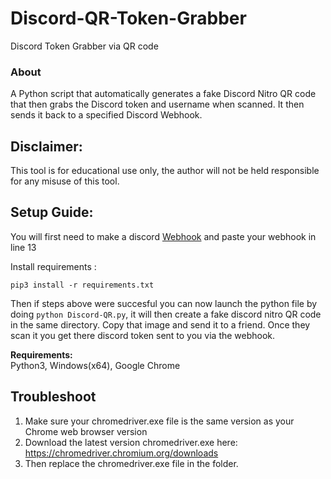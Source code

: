 # Discord-QR-Token-Grabber
Discord Token Grabber via QR code

### About
A Python script that automatically generates a fake Discord Nitro QR code that then grabs the Discord token and username when scanned. It then sends it back to a specified Discord Webhook.

## **Disclaimer:**
This tool is for educational use only, the author will not be held responsible for any misuse of this tool.

## **Setup Guide:**
You will first need to make a discord [Webhook](https://www.youtube.com/watch?v=fKksxz2Gdnc) and paste your webhook in line 13

Install requirements :
```
pip3 install -r requirements.txt
```
Then if steps above were succesful you can now launch the python file by doing ```python Discord-QR.py```, it will then create a fake discord nitro QR code in the same directory. Copy that image and send it to a friend. Once they scan it you get there discord token sent to you via the webhook.

**Requirements:**\
Python3, Windows(x64), Google Chrome

## Troubleshoot
1. Make sure your chromedriver.exe file is the same version as your Chrome web browser version
2. Download the latest version chromedriver.exe here: https://chromedriver.chromium.org/downloads
3. Then replace the chromedriver.exe file in the folder.
